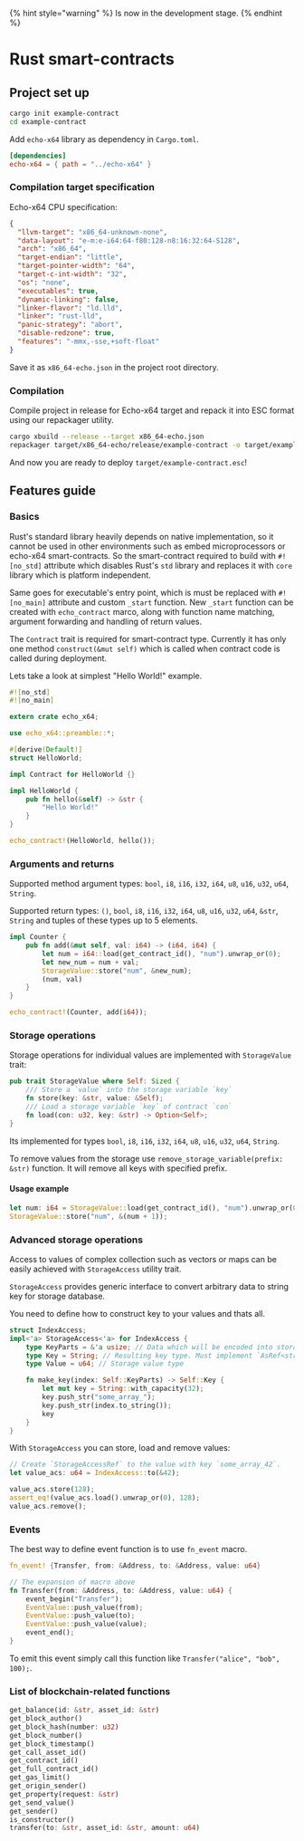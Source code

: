 {% hint style="warning" %}
Is now in the development stage.
{% endhint %}
# Rust smart-contracts

## Project set up

```bash
cargo init example-contract
cd example-contract
```

Add `echo-x64` library as dependency in `Cargo.toml`.

```toml
[dependencies]
echo-x64 = { path = "../echo-x64" }
```

### Compilation target specification

Echo-x64 CPU specification:
```json
{
  "llvm-target": "x86_64-unknown-none",
  "data-layout": "e-m:e-i64:64-f80:128-n8:16:32:64-S128",
  "arch": "x86_64",
  "target-endian": "little",
  "target-pointer-width": "64",
  "target-c-int-width": "32",
  "os": "none",
  "executables": true,
  "dynamic-linking": false,
  "linker-flavor": "ld.lld",
  "linker": "rust-lld",
  "panic-strategy": "abort",
  "disable-redzone": true,
  "features": "-mmx,-sse,+soft-float"
}
```

Save it as `x86_64-echo.json` in the project root directory.

### Compilation

Compile project in release for Echo-x64 target and repack it into ESC format using our repackager utility.

```bash
cargo xbuild --release --target x86_64-echo.json
repackager target/x86_64-echo/release/example-contract -o target/example-contract.esc
```

And now you are ready to deploy `target/example-contract.esc`!

## Features guide

### Basics

Rust's standard library heavily depends on native implementation, so it cannot be used in other environments such as embed microprocessors or echo-x64 smart-contracts. So the smart-contract required to build with `#![no_std]` attribute which disables Rust's `std` library and replaces it with `core` library which is platform independent.

Same goes for executable's entry point, which is must be replaced with `#![no_main]` attribute and custom `_start` function. New `_start` function can be created with `echo_contract` marco, along with function name matching, argument forwarding and handling of return values.

The `Contract` trait is required for smart-contract type. Currently it has only one method `construct(&mut self)` which is called when contract code is called during deployment.

Lets take a look at simplest "Hello World!" example.

```rust
#![no_std]
#![no_main]

extern crate echo_x64;

use echo_x64::preamble::*;

#[derive(Default)]
struct HelloWorld;

impl Contract for HelloWorld {}

impl HelloWorld {
    pub fn hello(&self) -> &str {
        "Hello World!"
    }
}

echo_contract!(HelloWorld, hello());
```

### Arguments and returns

Supported method argument types: `bool`, `i8`, `i16`, `i32`, `i64`, `u8`, `u16`, `u32`, `u64`, `String`.

Supported return types: `()`, `bool`, `i8`, `i16`, `i32`, `i64`, `u8`, `u16`, `u32`, `u64`, `&str`, `String` and tuples of these types up to 5 elements.

```rust
impl Counter {
    pub fn add(&mut self, val: i64) -> (i64, i64) {
        let num = i64::load(get_contract_id(), "num").unwrap_or(0);
        let new_num = num + val;
        StorageValue::store("num", &new_num);
        (num, val)
    }
}

echo_contract!(Counter, add(i64));
```

### Storage operations

Storage operations for individual values are implemented with `StorageValue` trait:
```rust
pub trait StorageValue where Self: Sized {
    /// Store a `value` into the storage variable `key`
    fn store(key: &str, value: &Self);
    /// Load a storage variable `key` of contract `con`
    fn load(con: u32, key: &str) -> Option<Self>;
}
```

Its implemented for types `bool`, `i8`, `i16`, `i32`, `i64`, `u8`, `u16`, `u32`, `u64`, `String`.

To remove values from the storage use `remove_storage_variable(prefix: &str)` function.
It will remove all keys with specified prefix.

#### Usage example

```rust
let num: i64 = StorageValue::load(get_contract_id(), "num").unwrap_or(0);
StorageValue::store("num", &(num + 1));
```

### Advanced storage operations

Access to values of complex collection such as vectors or maps can be easily achieved with `StorageAccess` utility trait.

`StorageAccess` provides generic interface to convert arbitrary data to string key for storage database.

You need to define how to construct key to your values and thats all.
```rust
struct IndexAccess;
impl<'a> StorageAccess<'a> for IndexAccess {
    type KeyParts = &'a usize; // Data which will be encoded into storage key
    type Key = String; // Resulting key type. Must implement `AsRef<str>`
    type Value = u64; // Storage value type

    fn make_key(index: Self::KeyParts) -> Self::Key {
        let mut key = String::with_capacity(32);
        key.push_str("some_array_");
        key.push_str(index.to_string());
        key
    }
}
```

With `StorageAccess` you can store, load and remove values:
```rust
// Create `StorageAccessRef` to the value with key `some_array_42`.
let value_acs: u64 = IndexAccess::to(&42);

value_acs.store(128);
assert_eq!(value_acs.load().unwrap_or(0), 128);
value_acs.remove();
```

### Events

The best way to define event function is to use `fn_event` macro.

```rust
fn_event! {Transfer, from: &Address, to: &Address, value: u64}

// The expansion of macro above
fn Transfer(from: &Address, to: &Address, value: u64) {
    event_begin("Transfer");
    EventValue::push_value(from);
    EventValue::push_value(to);
    EventValue::push_value(value);
    event_end();
}
```

To emit this event simply call this function like `Transfer("alice", "bob", 100);`.

### List of blockchain-related functions

```rust
get_balance(id: &str, asset_id: &str)
get_block_author()
get_block_hash(number: u32)
get_block_number()
get_block_timestamp()
get_call_asset_id()
get_contract_id()
get_full_contract_id()
get_gas_limit()
get_origin_sender()
get_property(request: &str)
get_send_value()
get_sender()
is_constructor()
transfer(to: &str, asset_id: &str, amount: u64)
```
